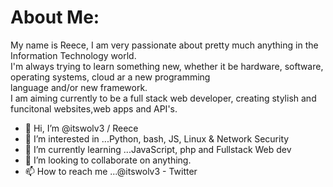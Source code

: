 # About Me:
My name is Reece, I am very passionate about pretty much anything in the Information Technology world.<br>
I'm always trying to learn something new, whether it be hardware, software, operating systems, cloud ar a new programming<br>
language and/or new framework.<br>
I am aiming currently to be a full stack web developer, creating stylish and funcitonal websites,web apps and API's.

- 👋 Hi, I’m @itswolv3 / Reece
- 👀 I’m interested in ...Python, bash, JS, Linux & Network Security
- 🌱 I’m currently learning ...JavaScript, php and Fullstack Web dev
- 💞️ I’m looking to collaborate on anything.
- 📫 How to reach me ...@itswolv3 - Twitter

<!---
itswolv3/itswolv3 is a ✨ special ✨ repository because its `README.md` (this file) appears on your GitHub profile.
You can click the Preview link to take a look at your changes.
--->
